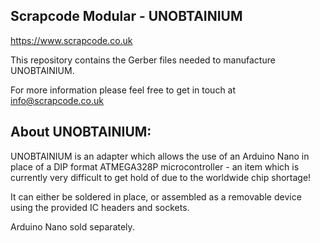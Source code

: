 


## **Scrapcode Modular - UNOBTAINIUM**

https://www.scrapcode.co.uk

This repository contains the Gerber files needed to manufacture UNOBTAINIUM.

For more information please feel free to get in touch at info@scrapcode.co.uk

## **About UNOBTAINIUM:**

UNOBTAINIUM is an adapter which allows the use of an Arduino Nano in place of a DIP format ATMEGA328P microcontroller - an item which is currently very difficult to get hold of due to the worldwide chip shortage!
 
It can either be soldered in place, or assembled as a removable device using the provided IC headers and sockets.
 
 
Arduino Nano sold separately.
